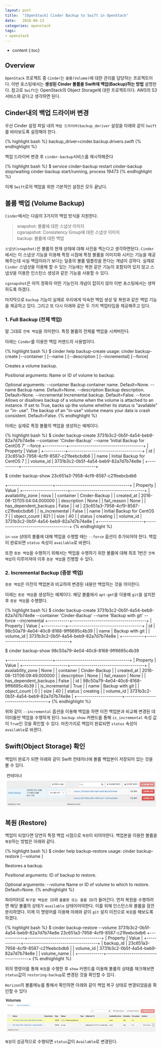 ```yaml
---
layout: post
title:  "[OpenStack] Cinder Backup to Swift in OpenStack"
date:   2016-06-13
categories: openstack
tags:
- openstack
---
```


* content
{:toc}

## Overview
`OpenStack` 프로젝트 중 `Cinder`는 `볼륨(Volume)`에 대한 관리를 담당하는 프로젝트이다. 이번 포스팅에서는 **생성된 Cinder 볼륨을 Swift에 백업(Backup)하는 방법** 설명한다. 참고로 `Swift`는 OpenStack의 Object Storage에 대한 프로젝트이다. AWS의 S3 서비스와 같다고 생각하면 된다.

## Cinder내의 백업 드라이버 변경
우선 Cinder 설정 파일 내의 `백업 드라이버(backup_deriver` 설정을 아래와 같이 `Swift`를 바라보도록 설정해야 한다.

{% highlight bash %}
backup_driver=cinder.backup.drivers.swift
{% endhighlight %}

백업 드라이버 변경 후 `cinder-backup`서비스를 재시작해준다

{% highlight bash %}
$ service cinder-backup restart
cinder-backup stop/waiting
cinder-backup start/running, process 19473
{% endhighlight %}

이제 `Swift`로의 백업을 위한 기본적인 설정은 모두 끝났다.

## 볼륨 백업 (Volume Backup)
`Cinder`에서는 다음의 3가지의 백업 방식을 지원한다.

> snapshot: 볼륨에 대한 스냅샷 이미지<br/>
> cgsnapshot: Consistency Group에 대한 스냅샷 이미지<br/>
> backup: 볼륨에 대한 백업

`스냅샷(snapshot)`은 볼륨의 현재 상태에 대해 사진을 찍는다고 생각하면된다. `Cinder`에서는 이 스냅샷 기능을 이용해 특정 시점에 특정 볼륨을 이미지화 시키는 기능을 제공해주는데 사실 백업이라기 보다는 일종의 볼륨 템플릿을 뜬다는 개념이 강하다. 실제로 `Cinder` 스냅샷을 이용해 할 수 있는 기능에는 복원 같은 기능이 포함되어 있지 않고 스냅샷을 이용한 인스턴스 생성과 같은 기능을 사용할 수 있다.

`cgsnapshot`은 아직 정확히 어떤 기능인지 개념이 잡히지 않아 이번 포스팅에서는 생략하도록 하겠다.

마지막으로 `backup` 기능이 실제로 우리에게 익숙한 백업 생성 및 복원과 같은 백업 기능을 제공하고 있다. 그리고 또 다시 아래와 같은 두 가지 백업타입을 제공해주고 있다. 

### 1. Full Backup (전체 백업)
말 그대로 `전체 백업`을 의미한다. 특정 볼륨의 전체를 백업을 시켜버린다.

아래는 `Cinder`를 이용한 백업 커맨드의 사용법이다.

{% highlight bash %}
$ cinder help backup-create
usage: cinder backup-create [--container <container>] [--name <name>]
                            [--description <description>] [--incremental]
                            [--force]
                            <volume>

Creates a volume backup.

Positional arguments:
  <volume>              Name or ID of volume to backup.

Optional arguments:
  --container <container>
                        Backup container name. Default=None.
  --name <name>         Backup name. Default=None.
  --description <description>
                        Backup description. Default=None.
  --incremental         Incremental backup. Default=False.
  --force               Allows or disallows backup of a volume when the volume
                        is attached to an instance. If set to True, backs up
                        the volume whether its status is "available" or "in-
                        use". The backup of an "in-use" volume means your data
                        is crash consistent. Default=False.
{% endhighlight %}

아래는 실제로 특정 볼륨의 백업을 생성하는 예제이다. 

{% highlight bash %}
$ cinder backup-create 3731b3c2-0b5f-4a54-beb9-82a7d7b74e8e --container 'Cinder-Backup' --name 'Initial Backup for CentOS 7' --force
+-----------+--------------------------------------+
|  Property |                Value                 |
+-----------+--------------------------------------+
|     id    | 23c651a3-7958-4cf9-8587-c21feebcbdb6 |
|    name   |     Initial Backup for CentOS 7      |
| volume_id | 3731b3c2-0b5f-4a54-beb9-82a7d7b74e8e |
+-----------+--------------------------------------+

$ cinder backup-show 23c651a3-7958-4cf9-8587-c21feebcbdb6
  
+-----------------------+--------------------------------------+
|        Property       |                Value                 |
+-----------------------+--------------------------------------+
|   availability_zone   |                 nova                 |
|       container       |            Cinder-Backup             |
|       created_at      |      2016-06-13T05:04:04.000000      |
|      description      |                 None                 |
|      fail_reason      |                 None                 |
| has_dependent_backups |                False                 |
|           id          | 23c651a3-7958-4cf9-8587-c21feebcbdb6 |
|     is_incremental    |                False                 |
|          name         |     Initial Backup for CentOS 7      |
|      object_count     |                 821                  |
|          size         |                  40                  |
|         status        |               creating               |
|       volume_id       | 3731b3c2-0b5f-4a54-beb9-82a7d7b74e8e |
+-----------------------+--------------------------------------+
{% endhighlight %}

`in-use` 상태의 볼륨에 대해 백업을 수행할 때는 `--force` 옵션이 추가되어야 한다.
백업이 완료되면 `status` 속성이 `available`로 바뀐다.

또한 `증분 백업`을 수행하기 위해서는 백업을 수행하기 위한 볼륨에 대해 최초 1번은 `전체 백업`이 이루어져야 이후 `증분 백업`을 진행할 수 있다.

### 2. Incremental Backup (증분 백업)
`증분 백업`은 이전의 백업본과 비교하여 변경된 내용만 백업하는 것을 의미한다.

아래는 `증분 백업`을 생성하는 예제이다.
해당 볼륨에서 `apt-get`을 이용해 `git`을 설치한 후 `증분 백업`을 수행했다.

{% highlight bash %}
$ cinder backup-create 3731b3c2-0b5f-4a54-beb9-82a7d7b74e8e --container 'Cinder-Backup' --name 'Backup with git' --force --incremental
+-----------+--------------------------------------+
|  Property |                Value                 |
+-----------+--------------------------------------+
|     id    | 98c50a79-4e04-40c8-8168-9ff6695c4b39 |
|    name   |           Backup with git            |
| volume_id | 3731b3c2-0b5f-4a54-beb9-82a7d7b74e8e |
+-----------+--------------------------------------+

$ cinder backup-show 98c50a79-4e04-40c8-8168-9ff6695c4b39

+-----------------------+--------------------------------------+
|        Property       |                Value                 |
+-----------------------+--------------------------------------+
|   availability_zone   |                 None                 |
|       container       |            Cinder-Backup             |
|       created_at      |      2016-06-13T06:09:49.000000      |
|      description      |                 None                 |
|      fail_reason      |                 None                 |
| has_dependent_backups |                False                 |
|           id          | 98c50a79-4e04-40c8-8168-9ff6695c4b39 |
|     is_incremental    |                 True                 |
|          name         |           Backup with git            |
|      object_count     |                  0                   |
|          size         |                  40                  |
|         status        |               creating               |
|       volume_id       | 3731b3c2-0b5f-4a54-beb9-82a7d7b74e8e |
+-----------------------+--------------------------------------+
{% endhighlight %}

위와 같이 `--incremental` 옵션을 이용해 백업을 하면 이전 백업분과 비교해 변경된 데이터들만 백업을 수행하게 된다.
`backup-show` 커맨드를 통해 `is_incremental` 속성 값이 `True`인 것을 확인할 수 있다. 
마찬가지로 백업이 완료되면 `status` 속성이 `available`로 바뀐다.

## Swift(Object Storage) 확인

백업이 완료가 되면 아래와 같이 Swift 컨테이너에 볼륨 백업본이 저장되어 있는 것을 볼 수 있다.

![Volume Backup to Swift](/post_images/openstack_cinder_backup_to_swift.png)

## 복원 (Restore)

백업이 되었다면 당연히 특정 백업 시점으로 `복원`이 되어야한다. 백업본을 이용한 볼륨을 `복원`하는 방법은 아래와 같다.

{% highlight bash %}
$ cinder help backup-restore
usage: cinder backup-restore [--volume <volume>] <backup>

Restores a backup.

Positional arguments:
  <backup>           ID of backup to restore.

Optional arguments:
  --volume <volume>  Name or ID of volume to which to restore. Default=None.
{% endhighlight %}

파라미터로 `복구할 백업본 ID`와 `볼륨명 또는 볼륨 ID`가 들어간다.
먼저 복원을 수행하려면 해당 볼륨의 상태가 `available` 상태이어야한다. 이를 위해 인스턴스와 볼륨을 잠깐 분리하였다. 
이제 이 명령어를 이용해 아래와 같이 `git` 설치 이전으로 `복원`을 해보도록 하겠다. 

{% highlight bash %}
$ cinder backup-restore --volume 3731b3c2-0b5f-4a54-beb9-82a7d7b74e8e 23c651a3-7958-4cf9-8587-c21feebcbdb6
+-------------+--------------------------------------+
|   Property  |                Value                 |
+-------------+--------------------------------------+
|  backup_id  | 23c651a3-7958-4cf9-8587-c21feebcbdb6 |
|  volume_id  | 3731b3c2-0b5f-4a54-beb9-82a7d7b74e8e |
| volume_name |                                      |
+-------------+--------------------------------------+
{% endhighlight %}

위의 명령어를 통해 `복원`을 수행한 후 `show` 커맨드를 이용해 볼륨의 상태를 체크해보면 `status`값이 `restoring-backup`로 변경된 것을 확인할 수 있다.

`Horizon`의 볼륨메뉴를 통해서 확인하면 아래와 같이 백업 복구 상태로 변경되었음을 확인할 수 있다 

![Volume Restoring](/post_images/openstack_cinder_volume_restore.png)

`복원`이 성공적으로 수행되면 `status`값이 `Available`로 변경된다.
